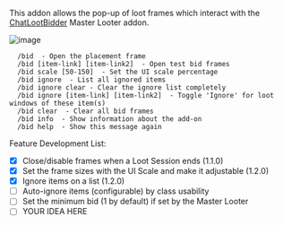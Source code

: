 This addon allows the pop-up of loot frames which interact with the [ChatLootBidder](https://github.com/trumpetx/ChatLootBidder)  Master Looter addon.

![image](https://github.com/trumpetx/NotChatLootBidder/assets/115343/425413b5-f34d-415a-b8e6-77a32354ec41)

```
  /bid  - Open the placement frame
  /bid [item-link] [item-link2]  - Open test bid frames
  /bid scale [50-150]  - Set the UI scale percentage
  /bid ignore  - List all ignored items
  /bid ignore clear - Clear the ignore list completely
  /bid ignore [item-link] [item-link2]  - Toggle 'Ignore' for loot windows of these item(s)
  /bid clear  - Clear all bid frames
  /bid info  - Show information about the add-on
  /bid help  - Show this message again
```


Feature Development List:
- [X] Close/disable frames when a Loot Session ends (1.1.0)
- [X] Set the frame sizes with the UI Scale and make it adjustable (1.2.0)
- [X] Ignore items on a list (1.2.0)
- [ ] Auto-ignore items (configurable) by class usability
- [ ] Set the minimum bid (1 by default) if set by the Master Looter
- [ ] YOUR IDEA HERE

